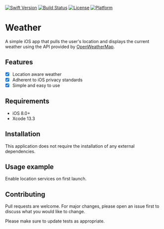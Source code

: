 
[![Swift Version][swift-image]][swift-url]
[![Build Status][travis-image]][travis-url]
[![License][license-image]][license-url]
[![Platform](https://img.shields.io/cocoapods/p/LFAlertController.svg?style=flat)](http://cocoapods.org/pods/LFAlertController)

# Weather

A simple iOS app that pulls the user's location and displays the current weather using the API provided by [OpenWeatherMap](https://openweathermap.org).

## Features

- [x] Location aware weather
- [x] Adherent to iOS privacy standards
- [x] Simple and easy to use

## Requirements

- iOS 8.0+
- Xcode 13.3

## Installation

This application does not require the installation of any external dependencies.   

## Usage example

Enable location services on first launch.

## Contributing

Pull requests are welcome. For major changes, please open an issue first to discuss what you would like to change.

Please make sure to update tests as appropriate.

[swift-image]:https://img.shields.io/badge/swift-5.0-orange.svg
[swift-url]: https://swift.org/
[license-image]: https://img.shields.io/badge/License-MIT-blue.svg
[license-url]: https://choosealicense.com/licenses/mit/
[travis-image]: https://img.shields.io/travis/dbader/node-datadog-metrics/master.svg?style=flat-square
[travis-url]: https://travis-ci.org/dbader/node-datadog-metrics

